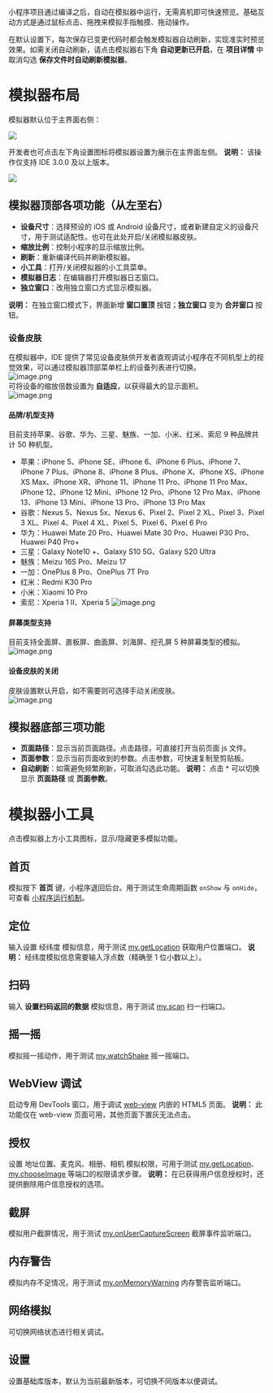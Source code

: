 小程序项目通过编译之后，自动在模拟器中运行，无需真机即可快速预览。基础互动方式是通过鼠标点击、拖拽来模拟手指触摸、拖动操作。

在默认设置下，每次保存已变更代码时都会触发模拟器自动刷新，实现准实时预览效果。如需关闭自动刷新，请点击模拟器右下角 **自动更新已开启**，在 **项目详情** 中取消勾选 **保存文件时自动刷新模拟器**。

# 模拟器布局

模拟器默认位于主界面右侧：

![](https://cdn.nlark.com/yuque/0/2022/png/179989/1652839827271-36fd440e-6253-4de0-9b1c-d4d150e0be38.png)

开发者也可点击左下角设置图标将模拟器设置为展示在主界面左侧。 **说明：** 该操作仅支持 IDE 3.0.0 及以上版本。

![](https://cdn.nlark.com/yuque/0/2022/png/179989/1652840813470-89cc3af6-4c1b-4b7a-a1ad-dff028b53a4c.png)

## 模拟器顶部各项功能（从左至右）

- **设备尺寸**：选择预设的 iOS 或 Android 设备尺寸，或者新建自定义的设备尺寸，用于测试适配性。也可在此处开启/关闭模拟器皮肤。
- **缩放比例**：控制小程序的显示缩放比例。
- **刷新**：重新编译代码并刷新模拟器。
- **小工具**：打开/关闭模拟器的小工具菜单。
- **模拟器日志**：在编辑器打开模拟器日志窗口。
- **独立窗口**：改用独立窗口方式显示模拟器。

**说明：** 在独立窗口模式下，界面新增 **窗口置顶** 按钮；**独立窗口** 变为 **合并窗口** 按钮。

### 设备皮肤

在模拟器中，IDE 提供了常见设备皮肤供开发者直观调试小程序在不同机型上的视觉效果，可以通过模拟器顶部菜单栏上的设备列表进行切换。<br />![image.png](https://cdn.nlark.com/yuque/0/2022/png/179989/1653462057934-29264275-b120-45e8-b45b-52371b3754ec.png)<br />可将设备的缩放倍数设置为 **自适应**，以获得最大的显示面积。<br />![image.png](https://cdn.nlark.com/yuque/0/2022/png/179989/1653462062313-d75dea50-0f43-4ec1-9c1f-2d6f415dd017.png)

#### 品牌/机型支持

目前支持苹果、谷歌、华为、三星、魅族、一加、小米、红米、索尼 9 种品牌共计 50 种机型。

- 苹果：iPhone 5、iPhone SE、iPhone 6、iPhone 6 Plus、iPhone 7、iPhone 7 Plus、iPhone 8、iPhone 8 Plus、iPhone X、iPhone XS、iPhone XS Max、iPhone XR、iPhone 11、iPhone 11 Pro、iPhone 11 Pro Max、iPhone 12、iPhone 12 Mini、iPhone 12 Pro、iPhone 12 Pro Max、iPhone 13、iPhone 13 Mini、iPhone 13 Pro、iPhone 13 Pro Max
- 谷歌：Nexus 5、Nexus 5x、Nexus 6、Pixel 2、Pixel 2 XL、Pixel 3、Pixel 3 XL、Pixel 4、Pixel 4 XL、Pixel 5、Pixel 6、Pixel 6 Pro
- 华为：Huawei Mate 20 Pro、Huawei Mate 30 Pro、Huawei P30 Pro、Huawei P40 Pro+
- 三星：Galaxy Note10 +、Galaxy S10 5G、Galaxy S20 Ultra
- 魅族：Meizu 16S Pro、Meizu 17
- 一加：OnePlus 8 Pro、OnePlus 7T Pro
- 红米：Redmi K30 Pro
- 小米：Xiaomi 10 Pro
- 索尼：Xperia 1 II、Xperia 5 ![image.png](https://cdn.nlark.com/yuque/0/2022/png/179989/1653461533387-d90a3b43-bbf6-4772-b9aa-55966261fe45.png)

#### 屏幕类型支持

目前支持全面屏、直板屏、曲面屏、刘海屏、挖孔屏 5 种屏幕类型的模拟。<br />![image.png](https://cdn.nlark.com/yuque/0/2022/png/179989/1653461538580-0c93411a-ff52-4f17-99c4-878e2edb9623.png)

#### 设备皮肤的关闭

皮肤设置默认开启，如不需要则可选择手动关闭皮肤。<br />![image.png](https://cdn.nlark.com/yuque/0/2022/png/179989/1653462046541-b258fbfc-0893-4a58-9c58-b63c007d3341.png)

## 模拟器底部三项功能

- **页面路径**：显示当前页面路径。点击路径，可直接打开当前页面 js 文件。
- **页面参数**：显示当前页面收到的参数。点击参数，可快速复制至剪贴板。
- **自动刷新**：如需避免频繁刷新，可取消勾选此功能。 **说明：** 点击 **^** 可以切换显示 **页面路径** 或 **页面参数**。

# 模拟器小工具

点击模拟器上方小工具图标，显示/隐藏更多模拟功能。

## 首页

模拟按下 **首页** 键，小程序退回后台。用于测试生命周期函数 `onShow` 与 `onHide`，可查看 [小程序运行机制](https://opendocs.alipay.com/mini/framework/operating-mechanism)。

## 定位

输入设置 经纬度 模拟信息，用于测试 [my.getLocation](https://opendocs.alipay.com/mini/api/mkxuqd) 获取用户位置端口。 **说明：** 经纬度模拟信息需要输入浮点数（精确至 1 位小数以上）。

## 扫码

输入 **设置扫码返回的数据** 模拟信息，用于测试 [my.scan](https://opendocs.alipay.com/mini/api/scan) 扫一扫端口。

## 摇一摇

模拟摇一摇动作，用于测试 [my.watchShake](https://opendocs.alipay.com/mini/api/shake) 摇一摇端口。

## WebView 调试

启动专用 DevTools 窗口，用于调试 [web-view](https://opendocs.alipay.com/mini/component/web-view) 内嵌的 HTML5 页面。 **说明：** 此功能仅在 web-view 页面可用，其他页面下置灰无法点击。

## 授权

设置 地址位置、麦克风、相册、相机 模拟权限，可用于测试 [my.getLocation](https://opendocs.alipay.com/mini/api/mkxuqd)、[my.chooseImage](https://opendocs.alipay.com/mini/api/media/image/my.chooseimage) 等端口的权限请求步骤。 **说明：** 在已获得用户信息授权时，还提供删除用户信息授权的选项。

## 截屏

模拟用户截屏情况，用于测试 [my.onUserCaptureScreen](https://opendocs.alipay.com/mini/api/user-capture-screen) 截屏事件监听端口。

## 内存警告

模拟内存不足情况，用于测试 [my.onMemoryWarning](https://opendocs.alipay.com/mini/api/rb9o8p) 内存警告监听端口。

## 网络模拟

可切换网络状态进行相关调试。

## 设置

设置基础库版本，默认为当前最新版本，可切换不同版本以便调试。
